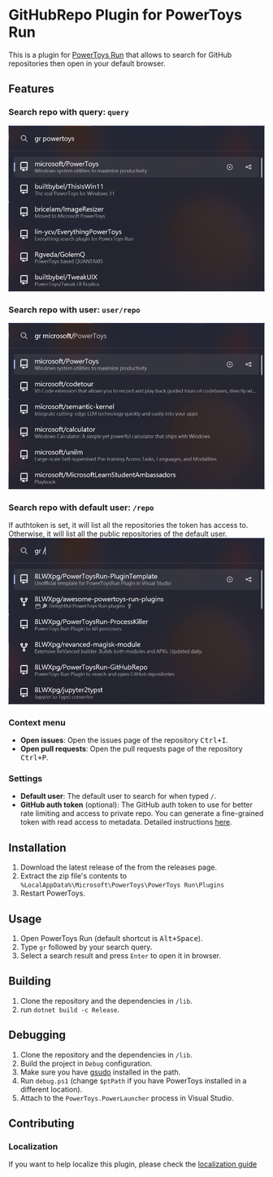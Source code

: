 # GitHubRepo Plugin for PowerToys Run

This is a plugin for [PowerToys Run](https://aka.ms/PowerToysOverview_PowerToysRun) that allows to search for GitHub repositories then open in your default browser.

## Features

### Search repo with query: `query`

![Search repo with query](./assets/repo.png)

### Search repo with user: `user/repo`

![Search repo with user](./assets/user.png)

### Search repo with default user: `/repo`

If authtoken is set, it will list all the repositories the token has access to. Otherwise,
it will list all the public repositories of the default user.
![Search repo with default user](./assets/default_user.png)

### Context menu

- **Open issues**: Open the issues page of the repository <kbd>Ctrl+I</kbd>.
- **Open pull requests**: Open the pull requests page of the repository <kbd>Ctrl+P</kbd>.

### Settings

- **Default user**: The default user to search for when typed `/`.
- **GitHub auth token** (optional): The GitHub auth token to use for better rate limiting and access to private repo.
  You can generate a fine-grained token with read access to metadata. Detailed instructions
  [here](https://docs.github.com/en/authentication/keeping-your-account-and-data-secure/managing-your-personal-access-tokens#creating-a-fine-grained-personal-access-token).

## Installation

1. Download the latest release of the from the releases page.
2. Extract the zip file's contents to `%LocalAppData%\Microsoft\PowerToys\PowerToys Run\Plugins`
3. Restart PowerToys.

## Usage

1. Open PowerToys Run (default shortcut is <kbd>Alt+Space</kbd>).
2. Type `gr` followed by your search query.
3. Select a search result and press `Enter` to open it in browser.

## Building

1. Clone the repository and the dependencies in `/lib`.
2. run `dotnet build -c Release`.

## Debugging

1. Clone the repository and the dependencies in `/lib`.
2. Build the project in `Debug` configuration.
3. Make sure you have [gsudo](https://github.com/gerardog/gsudo) installed in the path.
4. Run `debug.ps1` (change `$ptPath` if you have PowerToys installed in a different location).
5. Attach to the `PowerToys.PowerLauncher` process in Visual Studio.

## Contributing

### Localization

If you want to help localize this plugin, please check the [localization guide](./Localization.md)
